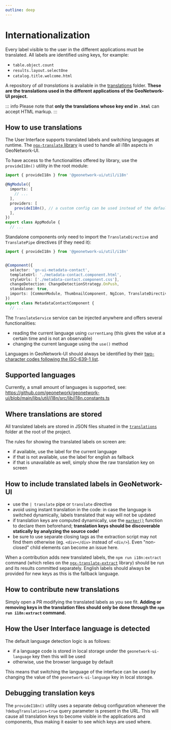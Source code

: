 ```yaml
---
outline: deep
---
```


# Internationalization

Every label visible to the user in the different applications must be translated. All labels are identified using keys, for example:

- `table.object.count`
- `results.layout.selectOne`
- `catalog.title.welcome.html`

A repository of _all translations_ is available in the [translations](https://github.com/geonetwork/geonetwork-ui/tree/main/translations) folder. **These are the
translations used in the different applications of the GeoNetwork-UI project.**

::: info
Please note that **only the translations whose key end in `.html`** can accept HTML markup.
:::

## How to use translations

The User Interface supports translated labels and switching languages at runtime. The [`ngx-translate` library](https://github.com/ngx-translate/core) is used to handle all i18n aspects in GeoNetwork-UI.

To have access to the functionalities offered by library, use the `provideI18n()` utility in the root module:

```typescript
import { provideI18n } from '@geonetwork-ui/util/i18n'

@NgModule({
  imports: [
    // ...
  ],
  providers: [
    provideI18n(), // a custom config can be used instead of the default one
  ],
})
export class AppModule {
  // ...
```

Standalone components only need to import the `TranslateDirective` and `TranslatePipe` directives (if they need it):

```typescript
import { provideI18n } from '@geonetwork-ui/util/i18n'


@Component({
  selector: 'gn-ui-metadata-contact',
  templateUrl: './metadata-contact.component.html',
  styleUrls: ['./metadata-contact.component.css'],
  changeDetection: ChangeDetectionStrategy.OnPush,
  standalone: true,
  imports: [CommonModule, ThumbnailComponent, NgIcon, TranslateDirective]
})
export class MetadataContactComponent {
  // ...
```

The `TranslateService` service can be injected anywhere and offers several functionalities:

- reading the current language using `currentLang` (this gives the value at a certain time and is not an observable)
- changing the current language using the `use()` method

Languages in GeoNetwork-UI should always be identified by their [two-character codes following the ISO-639-1 list](https://en.wikipedia.org/wiki/List_of_ISO_639-1_codes).

## Supported languages

Currently, a small amount of languages is supported, see: https://github.com/geonetwork/geonetwork-ui/blob/main/libs/util/i18n/src/lib/i18n.constants.ts

## Where translations are stored

All translated labels are stored in JSON files situated in the [`translations`](https://github.com/geonetwork/geonetwork-ui/tree/main/translations) folder at the root of the project.

The rules for showing the translated labels on screen are:

- if available, use the label for the current language
- if that is not available, use the label for english as fallback
- if that is unavailable as well, simply show the raw translation key on screen

## How to include translated labels in GeoNetwork-UI

- use the `| translate` pipe or `translate` directive
- avoid using instant translation in the code: in case the language is switched dynamically, labels translated that way will not be updated
- if translation keys are computed dynamically, use the [`marker()`](https://github.com/biesbjerg/ngx-translate-extract-marker) function to declare them beforehand; **translation keys should be discoverable statically by analyzing the source code!**
- be sure to use separate closing tags as the extraction script may not find them otherwise (eg. `<div></div>` instead of `<div/>`). Even "non-closed" child elements can become an issue here.

When a contribution adds new translated labels, the `npm run i18n:extract` command (which relies on the [`ngx-translate-extract`](https://github.com/biesbjerg/ngx-translate-extract) library) should be run and its results committed separately. English labels should always be provided for new keys as this is the fallback language.

## How to contribute new translations

Simply open a PR modifying the translated labels as you see fit. **Adding or removing keys in the translation files should only be done through the `npm run i18n:extract` command.**

## How the User Interface language is detected

The default language detection logic is as follows:

- if a language code is stored in local storage under the `geonetwork-ui-language` key then this will be used
- otherwise, use the browser language by default

This means that switching the language of the interface can be used by changing the value of the `geonetwork-ui-language` key in local storage.

## Debugging translation keys

The `provideI18n()` utility uses a separate debug configuration whenever the `?debugTranslations=true` query parameter is present in the URL. This will cause all translation keys to become visible in the applications and components, thus making it easier to see which keys are used where.

